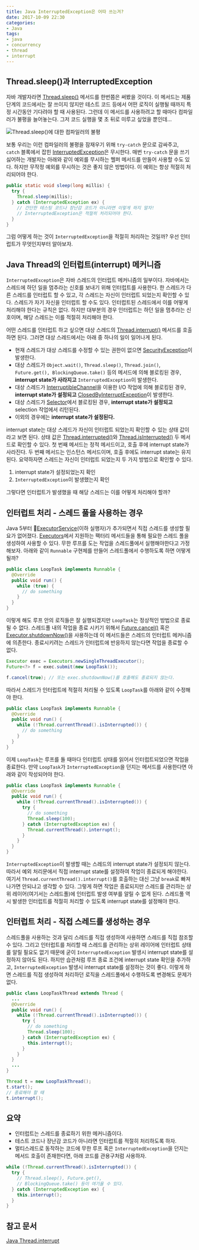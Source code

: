 ```yaml
---
title: Java InterruptedException은 어따 쓰는겨?
date: 2017-10-09 22:30
categories:
- Java
tags:
- java
- concurrency
- thread
- interrupt
---
```


## Thread.sleep()과 InterruptedException
자바 개발자라면 [Thread.sleep()][1] 메서드를 한번쯤은 써봤을 것이다. 이 메서드는 제품 단계의 코드에서는 잘 쓰이지 않지만 테스트 코드 등에서 어떤 로직이 실행될 때까지 특정 시간동안 기다려야 할 때 사용된다. 그런데 이 메서드를 사용하려고 할 때마다 컴파일러가 불평을 늘어놓는다. 그저 코드 실행을 몇 초 뒤로 미루고 싶었을 뿐인데...
<!-- more -->

![Thread.sleep()에 대한 컴파일러의 불평](/images/java-thread-interrupt/unhandled_interruptexception.png)

보통 우리는 이런 컴파일러의 불평을 잠재우기 위해 `try-catch` 문으로 감싸주고, `catch` 블록에서 잡힌 [InterruptedException][2]은 무시한다. 매번 `try-catch` 문을 쓰기 싫어하는 개발자는 아래와 같이 예외를 무시하는 헬퍼 메서드를 만들어 사용할 수도 있다. 하지만 무작정 예외를 무시하는 것은 좋지 않은 방법이다. 이 예외는 항상 적절히 처리되어야 한다.

```java
public static void sleep(long millis) {
  try {
    Thread.sleep(millis);
  } catch (InterruptedException ex) {
    // 간단한 테스팅 코드나 장난감 코드가 아니라면 이렇게 하지 말자!
    // InterruptedException은 적절히 처리되어야 한다.
  }
}
```

그럼 어떻게 하는 것이 `InterruptedException`을 적절히 처리하는 것일까? 우선 인터럽트가 무엇인지부터 알아보자.

## Java Thread의 인터럽트(interrupt) 메커니즘
`InterruptedException`은 자바 스레드의 인터럽트 메커니즘의 일부이다. 자바에서는 스레드에 하던 일을 멈추라는 신호를 보내기 위해 인터럽트를 사용한다. 한 스레드가 다른 스레드를 인터럽트 할 수 있고, 각 스레드는 자신이 인터럽트 되었는지 확인할 수 있다. 스레드가 자기 자신을 인터럽트 할 수도 있다. 인터럽트된 스레드에서 이를 어떻게 처리해야 한다는 규칙은 없다. 하지만 대부분의 경우 인터럽트는 하던 일을 멈추라는 신호이며, 해당 스레드는 이를 적절히 처리해야 한다.

어떤 스레드를 인터럽트 하고 싶으면 대상 스레드의 [Thread.interrupt()][3] 메서드를 호출하면 된다. 그러면 대상 스레드에서는 아래 중 하나의 일이 일어나게 된다.

* 현재 스레드가 대상 스레드를 수정할 수 있는 권한이 없으면 [SecurityException][4]이 발생한다.
* 대상 스레드가 `Object.wait()`, `Thread.sleep()`, `Thread.join()`, `Future.get(), BlockingQueue.take()` 등의 메서드에 의해 블로킹된 경우, **interrupt state가 사라지고** `InterruptedException`이 발생한다.
* 대상 스레드가 [InterruptibleChannel][5]을 이용한 I/O 작업에 의해 블로킹된 경우, **interrupt state가 설정되고** [ClosedByInterruptException][6]이 발생한다.
* 대상 스레드가 [Selector][7]에서 블로킹된 경우, **interrupt state가 설정되고** selection 작업에서 리턴된다.
* 이외의 경우에는 **interrupt state가 설정된다.**

interrupt state는 대상 스레드가 자신이 인터럽트 되었는지 확인할 수 있는 상태 값이라고 보면 된다. 상태 값은 [Thread.interrupted()][8]와 [Thread.isInterrupted()][9] 두 메서드로 확인할 수 있다. 첫 번째 메서드는 정적 메서드이고, 호출 후에 interrupt state가 사라진다. 두 번째 메서드는 인스턴스 메서드이며, 호출 후에도 interrupt state는 유지된다. 요약하자면 스레드는 자신이 인터럽트 되었는지 두 가지 방법으로 확인할 수 있다.
1. interrupt state가 설정되었는지 확인
2. `InterruptedException`이 발생했는지 확인

그렇다면 인터럽트가 발생했을 때 해당 스레드는 이를 어떻게 처리해야 할까?

## 인터럽트 처리 - 스레드 풀을 사용하는 경우
Java 5부터 [ExecutorService][10](이하 실행자)가 추가되면서 직접 스레드를 생성할 필요가 없어졌다. [Executors][12]에서 지원하는 팩터리 메서드들을 통해 필요한 스레드 풀을 생성하여 사용할 수 있다.
무한 루프를 도는 작업을 스레드풀에서 실행해야한다고 가정해보자. 아래와 같이 `Runnable` 구현체를 만들어 스레드풀에서 수행하도록 하면 어떻게 될까?

```java
public class LoopTask implements Runnable {
  @Override
  public void run() {
    while (true) {
      // do something
    }
  }
}
```

이렇게 해도 루프 안의 로직들은 잘 실행되겠지만 `LoopTask`는 정상적인 방법으로 종료될 수 없다. 스레드풀 내의 작업을 종료 시키기 위해서 [Future.cancel()][12] 혹은 [Executor.shutdownNow()][13]을 사용하는데 이 메서드들은 스레드의 인터럽트 메커니즘에 의존한다. 종료시키려는 스레드가 인터럽트에 반응하지 않는다면 작업을 종료할 수 없다.

```java
Executor exec = Executors.newSingleThreadExecutor();
Future<?> f = exec.submit(new LoopTask());

f.cancel(true); // 또는 exec.shutdownNow()를 호출해도 종료되지 않는다.
```

따라서 스레드가 인터럽트에 적절히 처리될 수 있도록 `LoopTask`를 아래와 같이 수정해야 한다.

```java
public class LoopTask implements Runnable {
  @Override
  public void run() {
    while (!Thread.currentThread().isInterrupted()) {
      // do something
    }
  }
}
```

이제 `LoopTask`는 루프를 돌 때마다 인터럽트 상태를 읽어서 인터럽트되었으면 작업을 종료한다. 만약 `LoopTask`가 `InterruptedException`을 던지는 메서드를 사용한다면 아래와 같이 작성되어야 한다.

```java
public class LoopTask implements Runnable {
  @Override
  public void run() {
    while (!Thread.currentThread().isInterrupted()) {
      try {
        // do something
        Thread.sleep(100);
      } catch (InterruptedException ex) {
        Thread.currentThread().interrupt();
      }
    }
  }
}
```

`InterruptedException`이 발생할 때는 스레드의 interrupt state가 설정되지 않는다. 따라서 예외 처리문에서 직접 interrupt state를 설정하여 작업이 종료되게 해야한다. 여기서 `Thread.currentThread().interrupt()`를 호출하는 대신 그냥 `break`로 빠져나가면 안되냐고 생각할 수 있다. 그렇게 하면 작업은 종료되지만 스레드를 관리하는 상위 레이어(여기서는 스레드풀)에 인터럽트 발생 여부를 알릴 수 없게 된다. 스레드풀 역시 발생한 인터럽트를 적절히 처리할 수 있도록 interrupt state를 설정해야 한다.

## 인터럽트 처리 - 직접 스레드를 생성하는 경우
스레드풀을 사용하는 것과 달리 스레드를 직접 생성하여 사용하면 스레드를 직접 참조할 수 있다. 그리고 인터럽트를 처리할 때 스레드를 관리하는 상위 레이어에 인터럽트 상태를 알릴 필요도 없기 때문에 굳이 `InterruptedException` 발생시 interrupt state를 설정하지 않아도 된다. 하지만 습관처럼 루프 종료 조건에 interrupt state 확인을 추가하고, `InterruptedException` 발생시 interrupt state를 설정하는 것이 좋다. 이렇게 하면 스레드를 직접 생성하여 처리하던 로직을 스레드풀에서 수행하도록 변경해도 문제가 없다.

```java
public class LoopTaskThread extends Thread {
  ...
  @Override
  public void run() {
    while (!Thread.currentThread().isInterrupted()) {
      try {
        // do something
        Thread.sleep(100);
      } catch (InterruptedException ex) {
        this.interrupt();
      }
    }
  }
  ...
}

Thread t = new LoopTaskThread();
t.start();
// 종료해야 할 때
t.interrupt();
```

## 요약
* 인터럽트는 스레드를 종료하기 위한 메커니즘이다.
* 테스트 코드나 장난감 코드가 아니라면 인터럽트를 적절히 처리하도록 하자.
* 멀티스레드로 동작하는 코드에 무한 루프 혹은 `InterruptedException`을 던지는 메서드 호출이 존재한다면, 아래 코드를 관용구처럼 사용하자.
```java
while (!Thread.currentThread().isInterrupted()) {
  try {
    // Thread.sleep(), Future.get(),
    // BlockingQueue.take() 등이 여기올 수 있다.
  } catch (InterruptedException ex) {
    this.interrupt();
  }
}
```

## 참고 문서
[Java Thread.interrupt][3]

[1]: https://docs.oracle.com/javase/8/docs/api/java/lang/Thread.html#sleep-long-
[2]: https://docs.oracle.com/javase/8/docs/api/java/lang/InterruptedException.html
[3]: https://docs.oracle.com/javase/8/docs/api/java/lang/Thread.html#interrupt--
[4]: https://docs.oracle.com/javase/8/docs/api/java/lang/SecurityException.html
[5]: https://docs.oracle.com/javase/8/docs/api/java/nio/channels/InterruptibleChannel.html
[6]: https://docs.oracle.com/javase/8/docs/api/java/nio/channels/ClosedByInterruptException.html
[7]: https://docs.oracle.com/javase/8/docs/api/java/nio/channels/Selector.html
[8]: https://docs.oracle.com/javase/8/docs/api/java/lang/Thread.html#interrupted--
[9]: https://docs.oracle.com/javase/8/docs/api/java/lang/Thread.html#isInterrupted--
[10]: https://docs.oracle.com/javase/8/docs/api/java/util/concurrent/ExecutorService.html
[11]: https://docs.oracle.com/javase/8/docs/api/java/util/concurrent/Executors.html
[12]: https://docs.oracle.com/javase/8/docs/api/java/util/concurrent/Future.html#cancel-boolean-
[13]: https://docs.oracle.com/javase/8/docs/api/java/util/concurrent/ExecutorService.html#shutdownNow--
